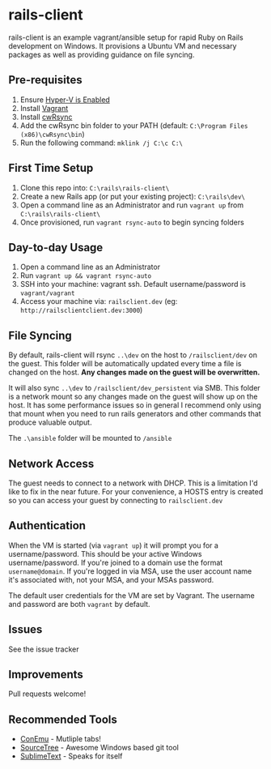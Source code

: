 # rails-client #

rails-client is an example vagrant/ansible setup for rapid Ruby on Rails development on Windows. It provisions a Ubuntu VM and necessary packages as well as providing guidance on file syncing.

## Pre-requisites ##

1. Ensure [Hyper-V is Enabled](http://blogs.technet.com/b/canitpro/archive/2014/03/11/step-by-step-enabling-hyper-v-for-use-on-windows-8-1.aspx)
2. Install [Vagrant](https://www.vagrantup.com/downloads.html)
2. Install [cwRsync](http://www.rsync.net/resources/binaries/cwRsync_3.1.0_Installer.zip)
3. Add the cwRsync bin folder to your PATH (default: `C:\Program Files (x86)\cwRsync\bin`)
4. Run the following command: `mklink /j C:\c C:\`

## First Time Setup ##

1. Clone this repo into: `C:\rails\rails-client\`
2. Create a new Rails app (or put your existing project): `C:\rails\dev\`
3. Open a command line as an Administrator and run `vagrant up` from `C:\rails\rails-client\`
4. Once provisioned, run `vagrant rsync-auto` to begin syncing folders

## Day-to-day Usage ##

1. Open a command line as an Administrator
2. Run `vagrant up && vagrant rsync-auto`
3. SSH into your machine: vagrant ssh. Default username/password is `vagrant/vagrant`
4. Access your machine via: `railsclient.dev` (eg: `http://railsclientclient.dev:3000`)

## File Syncing ##

By default, rails-client will rsync `..\dev` on the host to `/railsclient/dev` on the guest. This folder will be automatically updated every time a file is changed on the host. **Any changes made on the guest will be overwritten.** 

It will also sync `..\dev` to `/railsclient/dev_persistent` via SMB. This folder is a network mount so any changes made on the guest will show up on the host. It has some performance issues so in general I recommend only using that mount when you need to run rails generators and other commands that produce valuable output.

The `.\ansible` folder will be mounted to `/ansible`

## Network Access ##

The guest needs to connect to a network with DHCP. This is a limitation I'd like to fix in the near future. For your convenience, a HOSTS entry is created so you can access your guest by connecting to `railsclient.dev`

## Authentication ##

When the VM is started (via `vagrant up`) it will prompt you for a username/password. This should be your active Windows username/password. If you're joined to a domain use the format `username@domain`. If you're logged in via MSA, use the user account name it's associated with, not your MSA, and your MSAs password.

The default user credentials for the VM are set by Vagrant. The username and password are both `vagrant` by default.

## Issues ##

See the issue tracker

## Improvements ##

Pull requests welcome!

## Recommended Tools ##

- [ConEmu](https://conemu.codeplex.com/) - Mutliple tabs!
- [SourceTree](http://www.sourcetreeapp.com/) - Awesome Windows based git tool
- [SublimeText](http://www.sublimetext.com/) - Speaks for itself